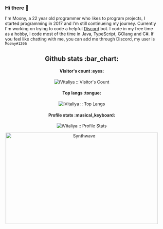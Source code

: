 ### Hi there 👋
I'm Moony, a 22 year old programmer who likes to program projects, I started programming in 2017 and I'm still continueing my journey. 
Currently I'm working on trying to code a helpful <a href="https://discord.com" target="_blank" rel="noopener">Discord</a> bot.
I code in my free time as a hobby, I code most of the time in Java, TypeScript, GOlang and C#. 
If you feel like chatting with me, you can add me through Discord, my user is `Moøny#1206`

<!--
**iVitaliya/iVitaliya** is a ✨ _special_ ✨ repository because its `README.md` (this file) appears on your GitHub profile.

Here are some ideas to get you started:

- 🔭 I’m currently working on ...
- 🌱 I’m currently learning ...
- 👯 I’m looking to collaborate on ...
- 🤔 I’m looking for help with ...
- 💬 Ask me about ...
- 📫 How to reach me: ...
- 😄 Pronouns: ...
- ⚡ Fun fact: ...
-->
<h2 align="center">Github stats :bar_chart:</h2>

<h4 align="center">Visitor's count :eyes:</h4>

<p align="center"><img src="https://profile-counter.glitch.me/{iVitaliya}/count.svg" alt="iVitaliya :: Visitor's Count" /></p>

<h4 align="center">Top langs :tongue:</h4>

<p align="center"><img src="https://github-readme-stats.vercel.app/api/top-langs/?username=iVitaliya&langs_count=10&theme=tokyonight&layout=compact" alt="iVitaliya :: Top Langs" /></p>

<h4 align="center">Profile stats :musical_keyboard:</h4>

<p align="center"><img src="https://github-readme-stats.vercel.app/api?username=iVitaliya&show_icons=true&theme=synthwave" alt="iVitaliya :: Profile Stats" /></p>

<p align="center"><img src="https://thumbs.gfycat.com/GoodnaturedFondGaur-size_restricted.gif" alt="Synthwave" height="300" width="500"></p>
